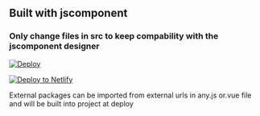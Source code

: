 ## Built with jscomponent

### Only change files in src to keep compability with the jscomponent designer

[![Deploy](https://www.herokucdn.com/deploy/button.svg)](https://heroku.com/deploy?template=https://github.com/steffanhalv/test4)

[![Deploy to Netlify](https://www.netlify.com/img/deploy/button.svg)](https://app.netlify.com/start/deploy?repository=https://github.com/steffanhalv/test4&utm_source=github&utm_medium=nextstarter-cs&utm_campaign=devex-cs)

External packages can be imported from external urls in any.js or.vue file and will be built into project at deploy
